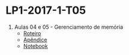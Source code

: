 # LP1-2017-1-T05

1. Aulas 04 e 05 - Gerenciamento de memória
	* [Roteiro](laboratorio/memoria/roteiro.pdf)
	* [Apêndice](laboratorio/memoria/apendice.pdf)
	* [Notebook](laboratorio/memoria/notebook.html)
